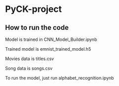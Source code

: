 # PyCK-project

## How to run the code

Model is trained in CNN_Model_Builder.ipynb

Trained model is emnist_trained_model.h5

Movies data is titles.csv

Song data is songs.csv

To run the model, just run alphabet_recognition.ipynb




